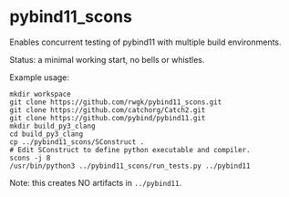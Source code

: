 # pybind11_scons
Enables concurrent testing of pybind11 with multiple build environments.

Status: a minimal working start, no bells or whistles.

Example usage:

```
mkdir workspace
git clone https://github.com/rwgk/pybind11_scons.git
git clone https://github.com/catchorg/Catch2.git
git clone https://github.com/pybind/pybind11.git
mkdir build_py3_clang
cd build_py3_clang
cp ../pybind11_scons/SConstruct .
# Edit SConstruct to define python executable and compiler.
scons -j 8
/usr/bin/python3 ../pybind11_scons/run_tests.py ../pybind11
```

Note: this creates NO artifacts in `../pybind11`.
